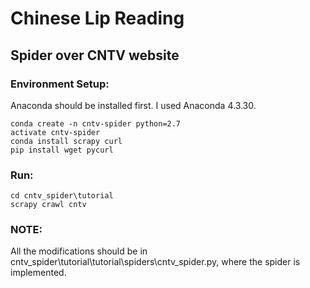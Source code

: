 # Chinese Lip Reading

## Spider over CNTV website

### Environment Setup:
Anaconda should be installed first. I used Anaconda 4.3.30.
```	
conda create -n cntv-spider python=2.7
activate cntv-spider
conda install scrapy curl
pip install wget pycurl
```

### Run:
```
cd cntv_spider\tutorial
scrapy crawl cntv
```

### NOTE:
All the modifications should be in cntv_spider\tutorial\tutorial\spiders\cntv_spider.py, where the spider is implemented.

